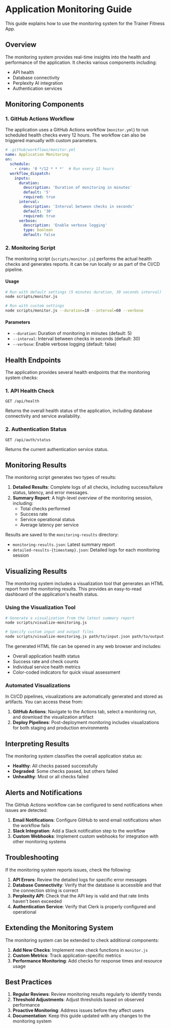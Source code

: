 # Application Monitoring Guide

This guide explains how to use the monitoring system for the Trainer Fitness App.

## Overview

The monitoring system provides real-time insights into the health and performance of the application. It checks various components including:

- API health
- Database connectivity
- Perplexity AI integration
- Authentication services

## Monitoring Components

### 1. GitHub Actions Workflow

The application uses a GitHub Actions workflow (`monitor.yml`) to run scheduled health checks every 12 hours. The workflow can also be triggered manually with custom parameters.

```yaml
# .github/workflows/monitor.yml
name: Application Monitoring
on:
  schedule:
    - cron: '0 */12 * * *'  # Run every 12 hours
  workflow_dispatch:
    inputs:
      duration:
        description: 'Duration of monitoring in minutes'
        default: '5'
        required: true
      interval:
        description: 'Interval between checks in seconds'
        default: '30'
        required: true
      verbose:
        description: 'Enable verbose logging'
        type: boolean
        default: false
```

### 2. Monitoring Script

The monitoring script (`scripts/monitor.js`) performs the actual health checks and generates reports. It can be run locally or as part of the CI/CD pipeline.

#### Usage

```bash
# Run with default settings (5 minutes duration, 30 seconds interval)
node scripts/monitor.js

# Run with custom settings
node scripts/monitor.js --duration=10 --interval=60 --verbose
```

#### Parameters

- `--duration`: Duration of monitoring in minutes (default: 5)
- `--interval`: Interval between checks in seconds (default: 30)
- `--verbose`: Enable verbose logging (default: false)

## Health Endpoints

The application provides several health endpoints that the monitoring system checks:

### 1. API Health Check

```
GET /api/health
```

Returns the overall health status of the application, including database connectivity and service availability.

### 2. Authentication Status

```
GET /api/auth/status
```

Returns the current authentication service status.

## Monitoring Results

The monitoring script generates two types of results:

1. **Detailed Results**: Complete logs of all checks, including success/failure status, latency, and error messages.
2. **Summary Report**: A high-level overview of the monitoring session, including:
   - Total checks performed
   - Success rate
   - Service operational status
   - Average latency per service

Results are saved to the `monitoring-results` directory:
- `monitoring-results.json`: Latest summary report
- `detailed-results-{timestamp}.json`: Detailed logs for each monitoring session

## Visualizing Results

The monitoring system includes a visualization tool that generates an HTML report from the monitoring results. This provides an easy-to-read dashboard of the application's health status.

### Using the Visualization Tool

```bash
# Generate a visualization from the latest summary report
node scripts/visualize-monitoring.js

# Specify custom input and output files
node scripts/visualize-monitoring.js path/to/input.json path/to/output.html
```

The generated HTML file can be opened in any web browser and includes:

- Overall application health status
- Success rate and check counts
- Individual service health metrics
- Color-coded indicators for quick visual assessment

### Automated Visualizations

In CI/CD pipelines, visualizations are automatically generated and stored as artifacts. You can access these from:

1. **GitHub Actions**: Navigate to the Actions tab, select a monitoring run, and download the visualization artifact
2. **Deploy Pipelines**: Post-deployment monitoring includes visualizations for both staging and production environments

## Interpreting Results

The monitoring system classifies the overall application status as:

- **Healthy**: All checks passed successfully
- **Degraded**: Some checks passed, but others failed
- **Unhealthy**: Most or all checks failed

## Alerts and Notifications

The GitHub Actions workflow can be configured to send notifications when issues are detected:

1. **Email Notifications**: Configure GitHub to send email notifications when the workflow fails
2. **Slack Integration**: Add a Slack notification step to the workflow
3. **Custom Webhooks**: Implement custom webhooks for integration with other monitoring systems

## Troubleshooting

If the monitoring system reports issues, check the following:

1. **API Errors**: Review the detailed logs for specific error messages
2. **Database Connectivity**: Verify that the database is accessible and that the connection string is correct
3. **Perplexity API**: Check that the API key is valid and that rate limits haven't been exceeded
4. **Authentication Service**: Verify that Clerk is properly configured and operational

## Extending the Monitoring System

The monitoring system can be extended to check additional components:

1. **Add New Checks**: Implement new check functions in `monitor.js`
2. **Custom Metrics**: Track application-specific metrics
3. **Performance Monitoring**: Add checks for response times and resource usage

## Best Practices

1. **Regular Reviews**: Review monitoring results regularly to identify trends
2. **Threshold Adjustments**: Adjust thresholds based on observed performance
3. **Proactive Monitoring**: Address issues before they affect users
4. **Documentation**: Keep this guide updated with any changes to the monitoring system 